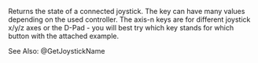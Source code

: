 Returns the state of a connected joystick. The key can have many values depending on the used controller. The axis-n keys are for different joystick x/y/z axes or the D-Pad - you will best try which key stands for which button with the attached example.

See Also: @GetJoystickName
